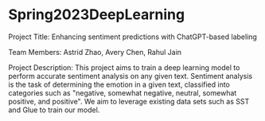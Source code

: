 # Spring2023DeepLearning
Project Title: Enhancing sentiment predictions with ChatGPT-based labeling

Team Members: Astrid Zhao, Avery Chen, Rahul Jain

Project Description: This project aims to train a deep learning model to perform accurate sentiment analysis on any given text. Sentiment analysis is the task of determining the emotion in a given text, classified into categories such as "negative, somewhat negative, neutral, somewhat positive, and positive". We aim to leverage existing data sets such as SST and Glue to train our model.

